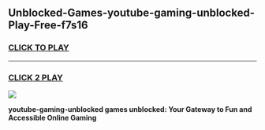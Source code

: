 
## Unblocked-Games-youtube-gaming-unblocked-Play-Free-f7s16
<h3>
<a href="https://premium76.site?title=youtube-gaming-unblocked&ref=20M">CLICK TO PLAY</a></h3>
<hr>

<h3>
<a href="https://premium76.site?title=youtube-gaming-unblocked&ref=20M">CLICK 2 PLAY</a>
  
</h3>

<a href="https://premium76.site?title=youtube-gaming-unblocked&ref=19M"><img src="https://clearcache.store/games.png"></a>


**youtube-gaming-unblocked games unblocked: Your Gateway to Fun and Accessible Online Gaming**
